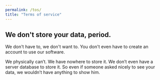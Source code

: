 ```yaml
---
permalink: /tos/
title: "Terms of service"
---
```


## We don't store your data, period.

We don't have to, we don't want to.
You don't even have to create an account to use our software.

We physically can’t. We have nowhere to store it. We don’t even have a server database to store it. So even if someone asked nicely to see your data, we wouldn’t have anything to show him.
